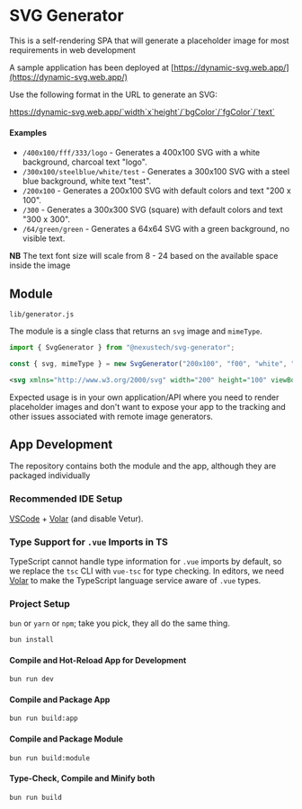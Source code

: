 # SVG Generator

This is a self-rendering SPA that will generate a placeholder image for most requirements in web development

A sample application has been deployed at [https://dynamic-svg.web.app/](https://dynamic-svg.web.app/)

Use the following format in the URL to generate an SVG:

https://dynamic-svg.web.app/`width`x`height`/`bgColor`/`fgColor`/`text`

#### Examples

- `/400x100/fff/333/logo` - Generates a 400x100 SVG with a white background, charcoal text "logo".
- `/300x100/steelblue/white/test` - Generates a 300x100 SVG with a steel blue background, white text "test".
- `/200x100` - Generates a 200x100 SVG with default colors and text "200 x 100".
- `/300` - Generates a 300x300 SVG (square) with default colors and text "300 x 300".
- `/64/green/green` - Generates a 64x64 SVG with a green background, no visible text.

**NB** The text font size will scale from 8 - 24 based on the available space inside the image

## Module

```
lib/generator.js
```

The module is a single class that returns an `svg` image and `mimeType`.

```ts
import { SvgGenerator } from "@nexustech/svg-generator";

const { svg, mimeType } = new SvgGenerator("200x100", "f00", "white", "Hello+World");
```

```svg
<svg xmlns="http://www.w3.org/2000/svg" width="200" height="100" viewBox="0 0 200 100"><rect width="200" height="100" fill="#f00"/><text x="50%" y="50%" fill="white" font-family="Arial" font-size="24" dominant-baseline="middle" text-anchor="middle">Hello World</text></svg>
```

Expected usage is in your own application/API where you need to render placeholder images and don't want to expose your app to the tracking and other issues associated with remote image generators.

## App Development

The repository contains both the module and the app, although they are packaged individually

### Recommended IDE Setup

[VSCode](https://code.visualstudio.com/) + [Volar](https://marketplace.visualstudio.com/items?itemName=Vue.volar) (and disable Vetur).

### Type Support for `.vue` Imports in TS

TypeScript cannot handle type information for `.vue` imports by default, so we replace the `tsc` CLI with `vue-tsc` for type checking. In editors, we need [Volar](https://marketplace.visualstudio.com/items?itemName=Vue.volar) to make the TypeScript language service aware of `.vue` types.

### Project Setup

`bun` or `yarn` or `npm`; take you pick, they all do the same thing.

```sh
bun install
```

#### Compile and Hot-Reload App for Development

```sh
bun run dev
```

#### Compile and Package App

```sh
bun run build:app
```

#### Compile and Package Module

```sh
bun run build:module
```

#### Type-Check, Compile and Minify both

```sh
bun run build
```
